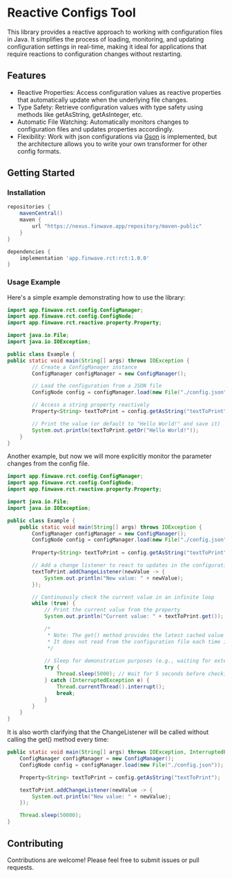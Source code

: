 # Reactive Configs Tool

This library provides a reactive approach to working with configuration files in Java. It simplifies the process of loading, monitoring, and updating configuration settings in real-time, making it ideal for applications that require reactions to configuration changes without restarting.

## Features

- Reactive Properties: Access configuration values as reactive properties that automatically update when the underlying file changes.
- Type Safety: Retrieve configuration values with type safety using methods like getAsString, getAsInteger, etc.
- Automatic File Watching: Automatically monitors changes to configuration files and updates properties accordingly.
- Flexibility: Work with json configurations via [Gson](https://github.com/google/gson) is implemented, but the architecture allows you to write your own transformer for other config formats.

## Getting Started

### Installation

```gradle
repositories {
    mavenCentral()
    maven {
        url "https://nexus.finwave.app/repository/maven-public"
    }
}

dependencies {
    implementation 'app.finwave.rct:rct:1.0.0'
}
```

### Usage Example

Here's a simple example demonstrating how to use the library:

```java
import app.finwave.rct.config.ConfigManager;
import app.finwave.rct.config.ConfigNode;
import app.finwave.rct.reactive.property.Property;

import java.io.File;
import java.io.IOException;

public class Example {
public static void main(String[] args) throws IOException {
        // Create a ConfigManager instance
        ConfigManager configManager = new ConfigManager();

        // Load the configuration from a JSON file
        ConfigNode config = configManager.load(new File("./config.json"));

        // Access a string property reactively
        Property<String> textToPrint = config.getAsString("textToPrint");

        // Print the value (or default to "Hello World!" and save it)
        System.out.println(textToPrint.getOr("Hello World!"));
    }
}
```

Another example, but now we will more explicitly monitor the parameter changes from the config file.

```java
import app.finwave.rct.config.ConfigManager;
import app.finwave.rct.config.ConfigNode;
import app.finwave.rct.reactive.property.Property;

import java.io.File;
import java.io.IOException;

public class Example {
    public static void main(String[] args) throws IOException {
        ConfigManager configManager = new ConfigManager();
        ConfigNode config = configManager.load(new File("./config.json"));
        
        Property<String> textToPrint = config.getAsString("textToPrint");

        // Add a change listener to react to updates in the configuration
        textToPrint.addChangeListener(newValue -> {
            System.out.println("New value: " + newValue);
        });

        // Continuously check the current value in an infinite loop
        while (true) {
            // Print the current value from the property
            System.out.println("Current value: " + textToPrint.get());

            /*
             * Note: The get() method provides the latest cached value of the property.
             * It does not read from the configuration file each time it's called.
             */
            
            // Sleep for demonstration purposes (e.g., waiting for external changes)
            try {
                Thread.sleep(5000); // Wait for 5 seconds before checking again
            } catch (InterruptedException e) {
                Thread.currentThread().interrupt();
                break;
            }
        }
    }
}
```

It is also worth clarifying that the ChangeListener will be called without calling the get() method every time:
```java
public static void main(String[] args) throws IOException, InterruptedException {
    ConfigManager configManager = new ConfigManager();
    ConfigNode config = configManager.load(new File("./config.json"));

    Property<String> textToPrint = config.getAsString("textToPrint");

    textToPrint.addChangeListener(newValue -> {
        System.out.println("New value: " + newValue);
    });

    Thread.sleep(50000);
}
```

## Contributing

Contributions are welcome! Please feel free to submit issues or pull requests.